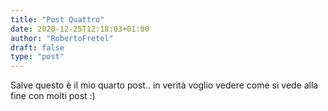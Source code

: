```yaml
---
title: "Post Quattro"
date: 2020-12-25T12:18:03+01:00
author: "RobertoFretel"
draft: false
type: "post"
---
```


Salve questo è il mio quarto post.. in verità voglio vedere come si vede alla fine con molti post :)
